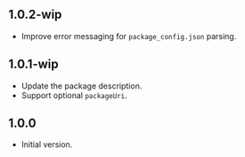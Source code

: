 ## 1.0.2-wip
- Improve error messaging for `package_config.json` parsing.

## 1.0.1-wip

- Update the package description.
- Support optional `packageUri`.

## 1.0.0

- Initial version.
